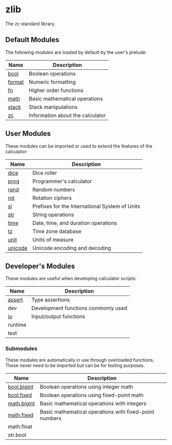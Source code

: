 # zlib

The zc standard library.

## Default Modules

The following modules are loaded by default by the user's prelude:

| Name                           | Description
|--------------------------------|--------------------------------------
| [bool](zlib/bool.md)           | Boolean operations
| [format](zlib/format.md)       | Numeric formatting
| [fn](zlib/fn.md)               | Higher order functions
| [math](zlib/math.md)           | Basic mathematical operations
| [stack](zlib/stack.md)         | Stack manipulations
| [zc](zlib/zc.md)               | Information about the calculator

## User Modules

These modules can be imported or used to extend the features of the
calculator:

| Name                           | Description
|--------------------------------|----------------------------------------
| [dice](zlib/dice.md)           | Dice roller
| [prog](zlib/prog.md)           | Programmer's calculator
| [rand](zlib/rand.md)           | Random numbers
| [rot](zlib/rot.md)             | Rotation ciphers
| [si](zlib/si.md)               | Prefixes for the International System of Units
| [str](zlib/str.md)             | String operations
| [time](zlib/time.md)           | Date, time, and duration operations
| [tz](zlib/tz.md)               | Time zone database
| [unit](zlib/unit.md)           | Units of measure
| [unicode](zlib/unicode.md)     | Unicode encoding and decoding

## Developer's Modules

These modules are useful when developing calculator scripts:

| Name                           | Description
|--------------------------------|----------------------------------------
| [assert](zlib/assert.md)       | Type assertions
| dev                            | Development functions commonly used
| [io](zlib/io.md)               | Input/output functions
| runtime                        |
| test                           |

### Submodules

These modules are automatically in use through overloaded functions. These
never need to be imported but can be for testing purposes.

| Name                               | Description
|------------------------------------|----------------------------------------
| [bool.bigint](zlib/bool-bigint.md) | Boolean operations using integer math
| [bool.fixed](zlib/bool-fixed.md)   | Boolean operations using fixed-point math
| [math.bigint](zlib/math-bigint.md) | Basic mathematical operations with integers
| [math.fixed](zlib/math-fixed.md)   | Basic mathematical operations with fixed-point numbers
| math.float                         |
| str.bool                           |
